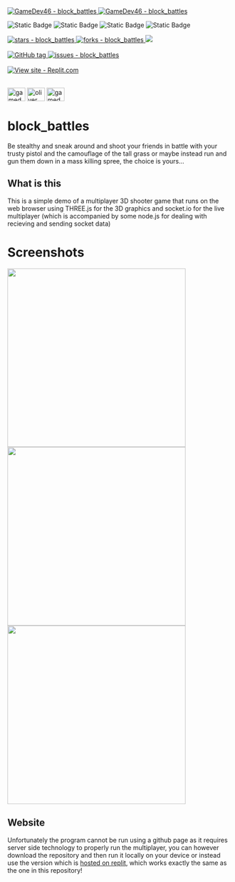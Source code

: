 <a href="https://github.com/GameDev46" title="Go to GitHub repo">
    <img src="https://img.shields.io/static/v1?label=GameDev46&message=Profile&color=Green&logo=github&style=for-the-badge&labelColor=1f1f22" alt="GameDev46 - block_battles">
    <img src="https://img.shields.io/badge/Version-1.5.0-green?style=for-the-badge&labelColor=1f1f22&color=Green" alt="GameDev46 - block_battles">
</a>

![Static Badge](https://img.shields.io/badge/-HTML5-1f1f22?style=for-the-badge&logo=HTML5)
![Static Badge](https://img.shields.io/badge/-CSS-1f1f22?style=for-the-badge&logo=CSS3&logoColor=6060ef)
![Static Badge](https://img.shields.io/badge/-JavaScript-1f1f22?style=for-the-badge&logo=JavaScript)
![Static Badge](https://img.shields.io/badge/-NODE.JS-1f1f22?style=for-the-badge&logo=node.js)
    
<a href="https://github.com/GameDev46/block_battles/stargazers">
    <img src="https://img.shields.io/github/stars/GameDev46/block_battles?style=for-the-badge&labelColor=1f1f22" alt="stars - block_battles">
</a>
<a href="https://github.com/GameDev46/block_battles/forks">
    <img src="https://img.shields.io/github/forks/GameDev46/block_battles?style=for-the-badge&labelColor=1f1f22" alt="forks - block_battles">
</a>
<a href="https://github.com/GameDev46/block_battles/issues">
    <img src="https://img.shields.io/github/issues/GameDev46/block_battles?style=for-the-badge&labelColor=1f1f22&color=blue"/>
 </a>

<br>
<br>

<a href="https://github.com/GameDev46/block_battles/releases/">
    <img src="https://img.shields.io/github/tag/GameDev46/block_battles?include_prereleases=&sort=semver&color=Green&style=for-the-badge&labelColor=1f1f22" alt="GitHub tag">
</a>

<a href="https://github.com/GameDev46/block_battles/issues">
    <img src="https://img.shields.io/github/issues/GameDev46/block_battles?style=for-the-badge&labelColor=1f1f22" alt="issues - block_battles">
</a>

<br>
<br>

<div align="left">
<a href="https://blockbattles.gamedev46.repl.co/">
    <img src="https://img.shields.io/badge/View_site-replit.com-2ea44f?style=for-the-badge&labelColor=1f1f22" alt="View site - Replit.com">
</a>
</div>

<br>

<p align="left">
<a href="https://twitter.com/gamedev46" target="blank"><img align="center" src="https://raw.githubusercontent.com/rahuldkjain/github-profile-readme-generator/master/src/images/icons/Social/twitter.svg" alt="gamedev46" height="30" width="40" /></a>
<a href="https://instagram.com/oliver_pearce47" target="blank"><img align="center" src="https://raw.githubusercontent.com/rahuldkjain/github-profile-readme-generator/master/src/images/icons/Social/instagram.svg" alt="oliver_pearce47" height="30" width="40" /></a>
<a href="https://www.youtube.com/c/gamedev46" target="blank"><img align="center" src="https://raw.githubusercontent.com/rahuldkjain/github-profile-readme-generator/master/src/images/icons/Social/youtube.svg" alt="gamedev46" height="30" width="40" /></a>
</p>

# block_battles
Be stealthy and sneak around and shoot your friends in battle with your trusty pistol and the camouflage of the tall grass or maybe instead run and gun them down in a mass killing spree, the choice is yours...

## What is this

This is a simple demo of a multiplayer 3D shooter game that runs on the web browser using THREE.js for the 3D graphics and socket.io for the live multiplayer (which is accompanied by some node.js for dealing with recieving and sending socket data)

# Screenshots

<p>
    <img src="https://github.com/GameDev46/block_battles/assets/76485006/94fe9185-3672-4c2d-8087-9e2a053134b0" width="400">
    <img src="https://github.com/GameDev46/block_battles/assets/76485006/d691d397-1589-4d06-bb32-56b583b6046a" width="400">
    <img src="https://github.com/GameDev46/block_battles/assets/76485006/fbd7e438-4efc-4e78-8c7d-4b959401adac" width="400">
</p>

## Website

Unfortunately the program cannot be run using a github page as it requires server side technology to properly run the multiplayer, you can however download the repository and then run it locally on your device or instead use the version which is [hosted on replit](https://blockbattles.gamedev46.repl.co/), which works exactly the same as the one in this repository!
